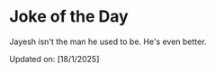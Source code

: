 # Joke of the Day

<!-- #joke -->
Jayesh isn't the man he used to be. He's even better.

Updated on: [18/1/2025]
<!-- #jokeEnd -->
